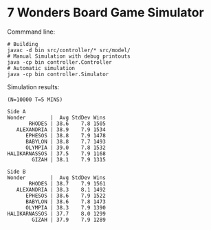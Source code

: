 7 Wonders Board Game Simulator
===========

Commmand line:

	# Building
	javac -d bin src/controller/* src/model/
	# Manual Simulation with debug printouts
	java -cp bin controller.Controller 
	# Automatic simulation
	java -cp bin controller.Simulator

Simulation results:

	(N=10000 T=5 MINS)
	
	Side A 
	Wonder        |  Avg StdDev Wins
	       RHODES | 38.6    7.8 1505
	   ALEXANDRIA | 38.9    7.9 1534
	      EPHESOS | 38.8    7.9 1478
	      BABYLON | 38.8    7.7 1493
	      OLYMPIA | 39.0    7.8 1532
    HALIKARNASSOS | 37.5    7.9 1168
            GIZAH | 38.1    7.9 1315
            
    Side B
	Wonder        |  Avg StdDev Wins
           RHODES | 38.7    7.9 1561
       ALEXANDRIA | 38.3    8.1 1492
          EPHESOS | 38.6    7.9 1522
          BABYLON | 38.6    7.8 1473
          OLYMPIA | 38.3    7.9 1390
    HALIKARNASSOS | 37.7    8.0 1299
            GIZAH | 37.9    7.9 1289    
